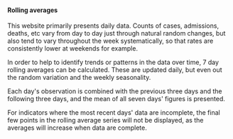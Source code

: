 #### Rolling averages

This website primarily presents daily data.  Counts of cases, admissions, deaths, etc vary
from day to day just through natural random changes, but also tend to vary throughout the week
systematically, so that rates are consistently lower at weekends for example.

In order to help to identify trends or patterns in the data over time, 7 day rolling averages can
be calculated.  These are updated daily, but even out the random variation and the weekly
seasonality.

Each day's observation is combined with the previous three days and the following three days, and
the mean of all seven days' figures is presented.

For indicators where the most recent days' data are incomplete, the final few points in the rolling
average series will not be displayed, as the averages will increase when data are complete.

